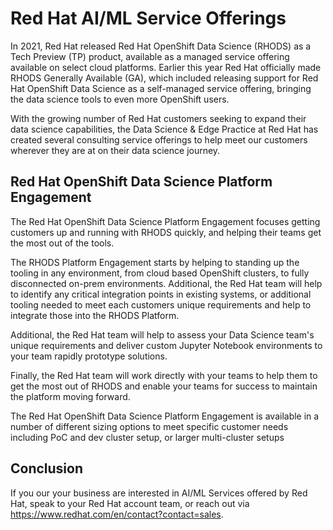 # Red Hat AI/ML Service Offerings

In 2021, Red Hat released Red Hat OpenShift Data Science (RHODS) as a Tech Preview (TP) product, available as a managed service offering available on select cloud platforms.  Earlier this year Red Hat officially made RHODS Generally Available (GA), which included releasing support for Red Hat OpenShift Data Science as a self-managed service offering, bringing the data science tools to even more OpenShift users.

With the growing number of Red Hat customers seeking to expand their data science capabilities, the Data Science & Edge Practice at Red Hat has created several consulting service offerings to help meet our customers wherever they are at on their data science journey.

## Red Hat OpenShift Data Science Platform Engagement

The Red Hat OpenShift Data Science Platform Engagement focuses getting customers up and running with RHODS quickly, and helping their teams get the most out of the tools.

The RHODS Platform Engagement starts by helping to standing up the tooling in any environment, from cloud based OpenShift clusters, to fully disconnected on-prem environments.  Additional, the Red Hat team will help to identify any critical integration points in existing systems, or additional tooling needed to meet each customers unique requirements and help to integrate those into the RHODS Platform.

Additional, the Red Hat team will help to assess your Data Science team's unique requirements and deliver custom Jupyter Notebook environments to your team rapidly prototype solutions.

Finally, the Red Hat team will work directly with your teams to help them to get the most out of RHODS and enable your teams for success to maintain the platform moving forward.

The Red Hat OpenShift Data Science Platform Engagement is available in a number of different sizing options to meet specific customer needs including PoC and dev cluster setup, or larger multi-cluster setups

## Conclusion

If you our your business are interested in AI/ML Services offered by Red Hat, speak to your Red Hat account team, or reach out via https://www.redhat.com/en/contact?contact=sales.
